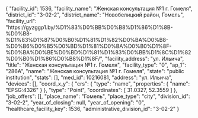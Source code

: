 {
    "facility_id": 1536,
    "facility_name": "Женская консультация №1 г. Гомеля",
    "district_id": "3-02-2",
    "district_name": "Новобелицкий район, Гомель",
    "facility_url": "https:\/\/gyzggp1.by\/%D1%83%D0%BB%D0%B8%D1%86%D1%8B-%D0%B8-%D1%83%D1%87%D0%B0%D1%81%D1%82%D0%BA%D0%B8-%D0%B6%D0%B5%D0%BD%D1%81%D0%BA%D0%B0%D1%8F-%D0%BA%D0%BE%D0%BD%D1%81%D1%83%D0%BB%D1%8C%D1%82%D0%B0%D1%86%D0%B8%D1%8F\/",
    "facility_address": "ул. Ильича",
    "title": "Женская консультация №1 г. Гомеля",
    "facility_type": "0",
    "ap_1": "286А",
    "name": "Женская консультация №1 г. Гомеля",
    "state": "public institution",
    "stats": [],
    "med_id": 10216081,
    "address": "ул. Ильича",
    "devices": [],
    "coord_x_y": {
        "crs": {
            "type": "name",
            "properties": {
                "name": "EPSG:4326"
            }
        },
        "type": "Point",
        "coordinates": [
            31.0327,
            52.3559
        ]
    },
    "job_offers": [],
    "place_name": "Гомель",
    "place_type": "city",
    "division_id": "3-02-2",
    "year_of_closing": null,
    "year_of_opening": "0",
    "healthcare_facility_key": 1536,
    "administrative_division_id": "3-02-2"
}